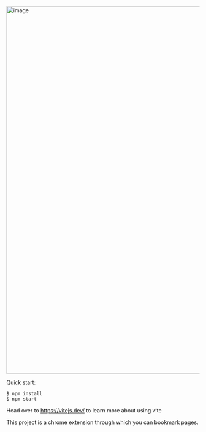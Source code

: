 <img width="958" alt="image" src="https://github.com/imadityakumar/Page-saver/assets/68584033/6b0a340c-8bdd-49e5-a8ae-c24f4dd5a97d">

Quick start:

```
$ npm install
$ npm start
````

Head over to https://vitejs.dev/ to learn more about using vite

This project is a chrome extension through which you can bookmark pages.
